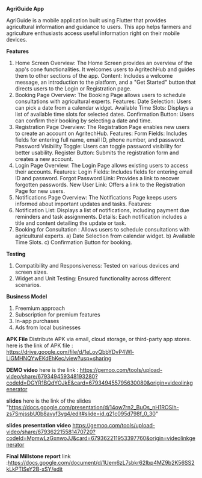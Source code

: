 **AgriGuide App**

AgriGuide is a mobile application built using Flutter that provides agricultural information and guidance to users. This app helps farmers and agriculture enthusiasts access useful information right on their mobile devices.

**Features**
1. Home Screen
Overview: The Home Screen provides an overview of the app's cone functionalities. It welcomes users to AgritechHub and guides them to other sections of the app.
Content: Includes a welcome message, an introduction to the platform, and a "Get Started" button that directs users to the Login or Registration page.
2. Booking Page
Overview: The Booking Page allows users to schedule consultations with agricultural experts.
Features:
Date Selection: Users can pick a date from a calendar widget.
Available Time Slots: Displays a list of available time slots for selected dates.
Confirmation Button: Users can confirm their booking by selecting a date and time.
3. Registration Page
Overview: The Registration Page enables new users to create an account on AgritechHub.
Features:
Form Fields: Includes fields for entering full name, email ID, phone number, and password.
Password Visibility Toggle: Users can toggle password visibility for better usability.
Register Button: Submits the registration form and creates a new account.
4. Login Page
Overview: The Login Page allows existing users to access their accounts.
Features:
Login Fields: Includes fields for entering email ID and password.
Forgot Password Link: Provides a link to recover forgotten passwords.
New User Link: Offers a link to the Registration Page for new users.
5. Notifications Page
Overview: The Notifications Page keeps users informed about important updates and tasks.
Features:
6. Notification List: Displays a list of notifications, including payment due reminders and task assignments.
Details: Each notification includes a title and content detailing the update or task.
7. Booking for Consultation : Allows users to schedule consultations with agricultural experts.
   a) Date Selection from calendar widget.
   b) Available Time Slots.
   c) Confirmation Button for booking.

**Testing**
1) Compatibility and Responsiveness: Tested on various devices and screen sizes.
2) Widget and Unit Testing: Ensured functionality across different scenarios.

**Business Model**
1) Freemium approach
2) Subscription for premium features
3) In-app purchases
4) Ads from local businesses


**APK File**
Distribute APK via email, cloud storage, or third-party app stores.
here is the link of APK file : https://drive.google.com/file/d/1eLovQbbYDvP4Wl-LiGMHNQYwEKdEhKec/view?usp=sharing

**DEMO video**
here is the link : https://gemoo.com/tools/upload-video/share/679349459348193280?codeId=DGYR1BQdYOJkE&card=679349455795630080&origin=videolinkgenerator

**slides** here is the link of the slides "https://docs.google.com/presentation/d/14ow7rn2_BuOs_nH1ROSlh-zs7SmjssbU0b8avyf3yg4/edit#slide=id.g21c095d798f_0_30"

**slides presentation video** https://gemoo.com/tools/upload-video/share/679362215581470720?codeId=MpmwLzGxnwoJJ&card=679362211953397760&origin=videolinkgenerator

**Final Millstone report**  link :https://docs.google.com/document/d/1Uem6zL7sbkr62Ibp4MZ9b2K56SS2kLkPTlSeY2B-xSY/edit



